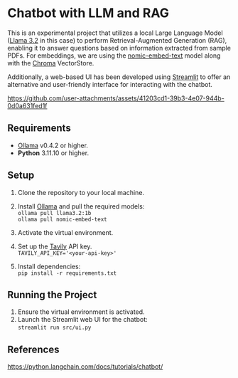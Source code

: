 # Chatbot with LLM and RAG
This is an experimental project that utilizes a local Large Language Model ([Llama 3.2](https://ollama.com/library/llama3.2) in this case) to perform Retrieval-Augmented Generation (RAG), enabling it to answer questions based on information extracted from sample PDFs. For embeddings, we are using the [nomic-embed-text](https://ollama.com/library/nomic-embed-text) model along with the [Chroma](https://docs.trychroma.com/) VectorStore.

Additionally, a web-based UI has been developed using [Streamlit](https://streamlit.io/) to offer an alternative and user-friendly interface for interacting with the chatbot.

https://github.com/user-attachments/assets/41203cd1-39b3-4e07-944b-0d0a631fed1f

## Requirements
- [Ollama](https://ollama.com/download)  v0.4.2 or higher.
- **Python** 3.11.10 or higher.

## Setup
1. Clone the repository to your local machine.
2. Install [Ollama](https://ollama.com/download) and pull the required models:  
    `ollama pull llama3.2:1b`  
    `ollama pull nomic-embed-text`

3. Activate the virtual environment.
4. Set up the [Tavily](https://app.tavily.com/home) API key.  
    `TAVILY_API_KEY='<your-api-key>'`
5. Install dependencies:  
    `pip install -r requirements.txt`

## Running the Project
1. Ensure the virtual environment is activated.
2. Launch the Streamlit web UI for the chatbot:  
    `streamlit run src/ui.py`

## References
https://python.langchain.com/docs/tutorials/chatbot/
